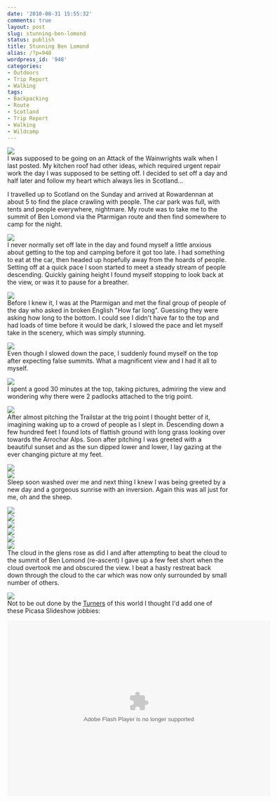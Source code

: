 ```yaml
---
date: '2010-08-31 15:55:32'
comments: true
layout: post
slug: stunning-ben-lomond
status: publish
title: Stunning Ben Lomond
alias: /?p=948
wordpress_id: '948'
categories:
- Outdoors
- Trip Report
- Walking
tags:
- Backpacking
- Route
- Scotland
- Trip Report
- Walking
- Wildcamp
---
```


[![](http://dl.dropbox.com/u/2657852/website/images/Munro-Week-August-2010-146.jpg)](http://dl.dropbox.com/u/2657852/website/images/Munro-Week-August-2010-146.jpg)  
I was supposed to be going on an Attack of the Wainwrights walk when I last posted. My kitchen roof had other ideas, which required urgent repair work the day I was supposed to be setting off. I decided to set off a day and half later and follow my heart which always lies in Scotland...  
<!-- more -->
I travelled up to Scotland on the Sunday and arrived at Rowardennan at about 5 to find the place crawling with people. The car park was full, with tents and people everywhere, nightmare. My route was to take me to the summit of Ben Lomond via the Ptarmigan route and then find somewhere to camp for the night.  

[![](http://lh4.ggpht.com/_mwiBNuCX3e4/THA0GRXGodI/AAAAAAAAS18/hXucOLYs31w/s400/Munro%20Week%20August%202010%20005.JPG)](http://picasaweb.google.com/lh/photo/-JGItTT03uqv_3FB9IRAFg?feat=embedwebsite)  
I never normally set off late in the day and found myself a little anxious about getting to the top and camping before it got too late. I had something to eat at the car, then headed up hopefully away from the hoards of people. Setting off at a quick pace I soon started to meet a steady stream of people descending. Quickly gaining height I found myself stopping to look back at the view, or was it to pause for a breather.  

[![](http://lh6.ggpht.com/_mwiBNuCX3e4/THA4Ntb7sMI/AAAAAAAAS3c/ok24RqW_bT4/s400/Munro%20Week%20August%202010%20015.JPG)](http://picasaweb.google.com/lh/photo/QEPzvzLi1XDnHE_a3RNQuA?feat=embedwebsite)  
Before I knew it, I was at the Ptarmigan and met the final group of people of the day who asked in broken English "How far long". Guessing they were asking how long to the bottom. I could see I didn't have far to the top and had loads of time before it would be dark, I slowed the pace and let myself take in the scenery, which was simply stunning.  

[![](http://lh3.ggpht.com/_mwiBNuCX3e4/THA9oI7qUxI/AAAAAAAAS5k/96T-hr7RhaQ/s400/Munro%20Week%20August%202010%20028.JPG)](http://picasaweb.google.com/lh/photo/Xaz4307FdcXqKCRC61dBAA?feat=embedwebsite)  
Even though I slowed down the pace, I suddenly found myself on the top after expecting false summits. What a magnificent view and I had it all to myself.  

[![](http://lh6.ggpht.com/_mwiBNuCX3e4/THA-IEolx7I/AAAAAAAAS5w/isEEY0BxwwY/s400/Munro%20Week%20August%202010%20029.JPG)](http://picasaweb.google.com/lh/photo/HD3JsuHZuiwVremFnG4fHA?feat=embedwebsite)  
I spent a good 30 minutes at the top, taking pictures, admiring the view and wondering why there were 2 padlocks attached to the trig point.  

[![](http://lh6.ggpht.com/_mwiBNuCX3e4/THBGMAAFOeI/AAAAAAAAS9Y/ajjsIz8Tagw/s400/Munro%20Week%20August%202010%20051.JPG)](http://picasaweb.google.com/lh/photo/xCAxouFrCIK177MMWzZamA?feat=embedwebsite)  
After almost pitching the Trailstar at the trig point I thought better of it, imagining waking up to a crowd of people as I slept in. Descending down a few hundred feet I found lots of flattish ground with long grass looking over towards the Arrochar Alps. Soon after pitching I was greeted with a beautiful sunset and as the sun dipped lower and lower, I lay gazing at the ever changing picture at my feet.  

[![](http://lh3.ggpht.com/_mwiBNuCX3e4/THBLjfQt19I/AAAAAAAAS_8/CAhoR4FOuac/s400/Munro%20Week%20August%202010%20069.JPG)](http://picasaweb.google.com/lh/photo/tLM3cZLxqM8SzsIdpEbakg?feat=embedwebsite)  
[![](http://lh5.ggpht.com/_mwiBNuCX3e4/THBPweTrodI/AAAAAAAATCo/X_k4-SK6nVY/s400/Munro%20Week%20August%202010%20090.JPG)](http://picasaweb.google.com/lh/photo/-_EjJMKhUxq9bFRi2kUoGA?feat=embedwebsite)  
Sleep soon washed over me and next thing I knew I was being greeted by a new day and a gorgeous sunrise with an inversion. Again this was all just for me, oh and the sheep.  

[![](http://lh3.ggpht.com/_mwiBNuCX3e4/THBSTcNdE9I/AAAAAAAATEc/mw7uH6yb648/s400/Munro%20Week%20August%202010%20106.JPG)](http://picasaweb.google.com/lh/photo/CoNSQMlI4WZ4YPr2FizQdQ?feat=embedwebsite)  
[![](http://lh6.ggpht.com/_mwiBNuCX3e4/THBUWbGgBcI/AAAAAAAATFc/K9Y1naIz7Ak/s400/Munro%20Week%20August%202010%20112.JPG)](http://picasaweb.google.com/lh/photo/PcI_syYd_6qTF40fBXxs5g?feat=embedwebsite)  
[![](http://lh4.ggpht.com/_mwiBNuCX3e4/THBXjsOhBsI/AAAAAAAATHA/-snzVwnTy0Y/s400/Munro%20Week%20August%202010%20122.JPG)](http://picasaweb.google.com/lh/photo/v3pfqlBjKS8FnCxtOKoRyQ?feat=embedwebsite)  
[![](http://lh5.ggpht.com/_mwiBNuCX3e4/THBc0EGowOI/AAAAAAAATJY/Pv2pa6d-xsk/s400/Munro%20Week%20August%202010%20136.JPG)](http://picasaweb.google.com/lh/photo/LNzXjd3LJZIrr-L3MRkt1Q?feat=embedwebsite)  
[![](http://lh6.ggpht.com/_mwiBNuCX3e4/THBi3FO5S7I/AAAAAAAATME/25rW5VhRcmg/s400/Munro%20Week%20August%202010%20154.JPG)](http://picasaweb.google.com/lh/photo/o5vUUE-ItFCKWbGhzCn71Q?feat=embedwebsite)  
[![](http://lh4.ggpht.com/_mwiBNuCX3e4/THBgVfLyqfI/AAAAAAAATLA/4mwcZWLvVIQ/s400/Munro%20Week%20August%202010%20145.JPG)](http://picasaweb.google.com/lh/photo/9wYuCiYI592dXudGd1-TOw?feat=embedwebsite)  
The cloud in the glens rose as did I and after attempting to beat the cloud to the summit of Ben Lomond (re-ascent) I gave up a few feet short when the cloud overtook me and obscured the view. I beat a hasty restreat back down through the cloud to the car which was now only surrounded by small number of others.  

[![](http://lh3.ggpht.com/_mwiBNuCX3e4/THBnxUmdOJI/AAAAAAAATOM/J8V5isimTgo/s400/Munro%20Week%20August%202010%20166.JPG)](http://picasaweb.google.com/lh/photo/1a5HLlWrua65BMvrK_oJvA?feat=embedwebsite)  
Not to be out done by the [Turners](http://lightweightoutdoors.com/) of this world I thought I'd add one of these Picasa Slideshow jobbies:  

<embed type="application/x-shockwave-flash" src="http://picasaweb.google.com/s/c/bin/slideshow.swf" width="600" height="400" flashvars="host=picasaweb.google.com&#038;captions=1&#038;hl=en_US&#038;feat=flashalbum&#038;RGB=0x000000&#038;feed=http%3A%2F%2Fpicasaweb.google.com%2Fdata%2Ffeed%2Fapi%2Fuser%2Fsteven.horner%2Falbumid%2F5507957687389857729%3Falt%3Drss%26kind%3Dphoto%26hl%3Den_US" pluginspage="http://www.macromedia.com/go/getflashplayer"></embed>
